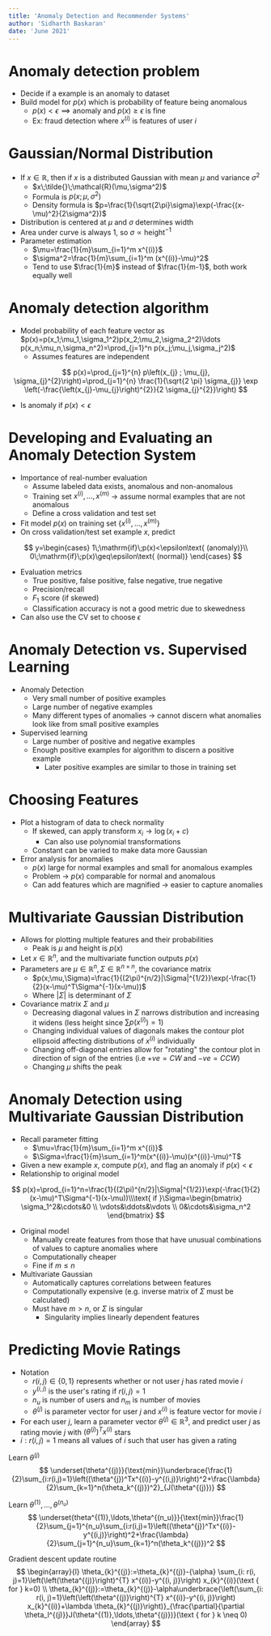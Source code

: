 ```yaml
---
title: 'Anomaly Detection and Recommender Systems'
author: 'Sidharth Baskaran'
date: 'June 2021'
---
```


# Anomaly detection problem

* Decide if a example is an anomaly to dataset
* Build model for $p(x)$ which is probability of feature being anomalous
  * $p(x)<\epsilon\implies \text{anomaly}$ and $p(x)\geq \epsilon$ is fine
  * Ex: fraud detection where $x^{(i)}$ is features of user $i$

# Gaussian/Normal Distribution

* If $x\in \mathbb{R}$, then if $x$ is a distributed Gaussian with mean $\mu$ and variance $\sigma^2$
  * $x\;\tilde{}\;\mathcal{R}(\mu,\sigma^2)$
  * Formula is $p(x;\mu,\sigma^2)$
  * Density formula is $p=\frac{1}{\sqrt{2\pi}\sigma}\exp(-\frac{(x-\mu)^2}{2\sigma^2})$
* Distribution is centered at $\mu$ and $\sigma$ determines width
* Area under curve is always 1, so $\sigma \propto \text{height}^{-1}$
* Parameter estimation
  * $\mu=\frac{1}{m}\sum_{i=1}^m x^{(i)}$
  * $\sigma^2=\frac{1}{m}\sum_{i=1}^m (x^{(i)}-\mu)^2$
  * Tend to use $\frac{1}{m}$ instead of $\frac{1}{m-1}$, both work equally well

# Anomaly detection algorithm

* Model probability of each feature vector as $p(x)=p(x_1;\mu_1,\sigma_1^2)p(x_2;\mu_2,\sigma_2^2)\ldots p(x_n;\mu_n,\sigma_n^2)=\prod_{j=1}^n p(x_j;\mu_j,\sigma_j^2)$
  * Assumes features are independent

$$
p(x)=\prod_{j=1}^{n} p\left(x_{j} ; \mu_{j}, \sigma_{j}^{2}\right)=\prod_{j=1}^{n} \frac{1}{\sqrt{2 \pi} \sigma_{j}} \exp \left(-\frac{\left(x_{j}-\mu_{j}\right)^{2}}{2 \sigma_{j}^{2}}\right)
$$

* Is anomaly if $p(x)<\epsilon$

# Developing and Evaluating an Anomaly Detection System

* Importance of real-number evaluation
  * Assume labeled data exists, anomalous and non-anomalous
  * Training set $x^{(i)},\ldots,x^{(m)}$ $\rightarrow$ assume normal examples that are not anomalous
  * Define a cross validation and test set
* Fit model $p(x)$ on training set $\{x^{(i)},\ldots,x^{(m)}\}$
* On cross validation/test set example $x$, predict

$$
y=\begin{cases}
    1\;\mathrm{if}\;p(x)<\epsilon\text{ (anomaly)}\\
    0\;\mathrm{if}\;p(x)\geq\epsilon\text{ (normal)}
\end{cases}
$$

* Evaluation metrics
  * True positive, false positive, false negative, true negative
  * Precision/recall
  * $F_1$ score (if skewed)
  * Classification accuracy is not a good metric due to skewedness
* Can also use the CV set to choose $\epsilon$

# Anomaly Detection vs. Supervised Learning

* Anomaly Detection
  * Very small number of positive examples
  * Large number of negative examples
  * Many different types of anomalies $\rightarrow$ cannot discern what anomalies look like from small positive examples
* Supervised learning
  * Large number of positive and negative examples
  * Enough positive examples for algorithm to discern a positive example
    * Later positive examples are similar to those in training set

# Choosing Features

* Plot a histogram of data to check normality
  * If skewed, can apply transform $x_i\rightarrow \log(x_i+c)$
    * Can also use polynomial transformations
  * Constant can be varied to make data more Gaussian
* Error analysis for anomalies
  * $p(x)$ large for normal examples and small for anomalous examples
  * Problem $\rightarrow$ $p(x)$ comparable for normal and anomalous
  * Can add features which are magnified $\rightarrow$ easier to capture anomalies

# Multivariate Gaussian Distribution

* Allows for plotting multiple features and their probabilities
  * Peak is $\mu$ and height is $p(x)$
* Let $x\in \mathbb{R}^n$, and the multivariate function outputs $p(x)$
* Parameters are $\mu\in \mathbb{R}^n,\Sigma\in \mathbb{R}^{n\times n}$, the covariance matrix
  * $p(x;\mu,\Sigma)=\frac{1}{(2\pi)^{n/2}|\Sigma|^{1/2}}\exp(-\frac{1}{2}(x-\mu)^T\Sigma^{-1}(x-\mu))$
  * Where $|\Sigma|$ is determinant of $\Sigma$
* Covariance matrix $\Sigma$ and $\mu$
  * Decreasing diagonal values in $\Sigma$ narrows distribution and increasing it widens (less height since $\sum p(x^{(i)})=1$)
  * Changing individual values of diagonals makes the contour plot ellipsoid affecting distributions of $x^{(i)}$ individually
  * Changing off-diagonal entries allow for "rotating" the contour plot in direction of sign of the entries (i.e $+ve=CW$ and $-ve=CCW$)
  * Changing $\mu$ shifts the peak

# Anomaly Detection using Multivariate Gaussian Distribution

* Recall parameter fitting
  * $\mu=\frac{1}{m}\sum_{i=1}^m x^{(i)}$
  * $\Sigma=\frac{1}{m}\sum_{i=1}^m(x^{(i)}-\mu)(x^{(i)}-\mu)^T$
* Given a new example $x$, compute $p(x)$, and flag an anomaly if $p(x)<\epsilon$
* Relationship to original model

$$
p(x)=\prod_{i=1}^n=\frac{1}{(2\pi)^{n/2}|\Sigma|^{1/2}}\exp(-\frac{1}{2}(x-\mu)^T\Sigma^{-1}(x-\mu))\\\text{ if }\Sigma=\begin{bmatrix} \sigma_1^2&\cdots&0 \\ \vdots&\ddots&\vdots \\ 0&\cdots&\sigma_n^2 \end{bmatrix}
$$

* Original model
  * Manually create features from those that have unusual combinations of values to capture anomalies where 
  * Computationally cheaper
  * Fine if $m\leq n$
* Multivariate Gaussian
  * Automatically captures correlations between features
  * Computationally expensive (e.g. inverse matrix of $\Sigma$ must be calculated)
  * Must have $m>n$, or $\Sigma$ is singular
    * Singularity implies linearly dependent features

# Predicting Movie Ratings

* Notation
  * $r(i,j)\in\{0,1\}$ represents whether or not user $j$ has rated movie $i$
  * $y^{(i,j)}$ is the user's rating if $r(i,j)=1$
  * $n_u$ is number of users and $n_m$ is number of movies
  * $\theta^{(j)}$ is parameter vector for user $j$ and $x^{(i)}$ is feature vector for movie $i$
* For each user $j$, learn a parameter vector $\theta^{(j)}\in\mathbb{R}^3$, and predict user $j$ as rating movie $j$ with $(\theta^{(j)})^T x^{(i)}$ stars
* $i:r(i,j)=1$ means all values of $i$ such that user has given a rating

Learn $\theta^{(j)}$
$$
\underset{\theta^{(j)}}{\text{min}}\underbrace{\frac{1}{2}\sum_{i:r(i,j)=1}\left((\theta^{j})^Tx^{(i)}-y^{(i,j)}\right)^2+\frac{\lambda}{2}\sum_{k=1}^n(\theta_k^{(j)})^2}_{J(\theta^{(j)})}
$$

Learn $\theta^{(1)},\ldots,\theta^{(n_u)}$
$$
\underset{theta^{(1)},\ldots,\theta^{(n_u)}}{\text{min}}\frac{1}{2}\sum_{j=1}^{n_u}\sum_{i:r(i,j)=1}\left((\theta^{j})^Tx^{(i)}-y^{(i,j)}\right)^2+\frac{\lambda}{2}\sum_{j=1}^{n_u}\sum_{k=1}^n(\theta_k^{(j)})^2
$$

Gradient descent update routine
$$
\begin{array}{l}
\theta_{k}^{(j)}:=\theta_{k}^{(j)}-{\alpha} \sum_{i: r(i, j)=1}\left(\left(\theta^{(j)}\right)^{T} x^{(i)}-y^{(i, j)}\right) x_{k}^{(i)}(\text { for } k=0) \\
\theta_{k}^{(j)}:=\theta_{k}^{(j)}-\alpha\underbrace{\left(\sum_{i: r(i, j)=1}\left(\left(\theta^{(j)}\right)^{T} x^{(i)}-y^{(i, j)}\right) x_{k}^{(i)}+\lambda \theta_{k}^{(j)}\right)}_{\frac{\partial}{\partial \theta_l^{(j)}}J(\theta^{(1)},\ldots,\theta^{(j)})}(\text { for } k \neq 0)
\end{array}
$$